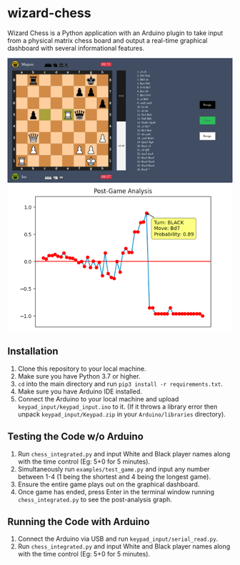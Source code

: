 # wizard-chess

Wizard Chess is a Python application with an Arduino plugin to take input from a physical matrix chess board and output a real-time graphical dashboard with several informational features.

<p align="center">
  <img src="https://github.com/tanishbafna/wizard-chess/blob/main/examples/dashboard.png?raw=True" width="600" alt="accessibility text">
  <img src="https://github.com/tanishbafna/wizard-chess/blob/main/examples/analysis.png?raw=True" width="600" alt="accessibility text">
</p>


## Installation

1. Clone this repository to your local machine.
2. Make sure you have Python 3.7 or higher.
3. `cd` into the main directory and run `pip3 install -r requirements.txt`.
4. Make sure you have Arduino IDE installed.
5. Connect the Arduino to your local machine and upload `keypad_input/keypad_input.ino` to it. (If it throws a library error then unpack `keypad_input/Keypad.zip` in your `Arduino/libraries` directory).

## Testing the Code w/o Arduino
1. Run `chess_integrated.py` and input White and Black player names along with the time control (Eg: 5+0 for 5 minutes).
2. Simultaneously run `examples/test_game.py` and input any number between 1-4 (1 being the shortest and 4 being the longest game).
3. Ensure the entire game plays out on the graphical dashboard. 
4. Once game has ended, press Enter in the terminal window running `chess_integrated.py` to see the post-analysis graph.

## Running the Code with Arduino
1. Connect the Arduino via USB and run `keypad_input/serial_read.py`.
2. Run `chess_integrated.py` and input White and Black player names along with the time control (Eg: 5+0 for 5 minutes).

